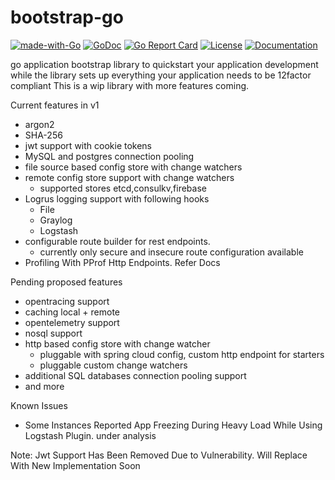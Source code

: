 # bootstrap-go

[![made-with-Go](https://img.shields.io/badge/Made%20with-Go-1f425f.svg)](http://golang.org)
[![GoDoc](https://godoc.org/github.com/sirupsen/logrus?status.svg)](https://pkg.go.dev/github.com/avinash92c/bootstrap-go/?tab=doc)
[![Go Report Card](https://goreportcard.com/badge/github.com/avinash92c/bootstrap-go)](https://goreportcard.com/report/github.com/avinash92c/bootstrap-go)
[![License](https://img.shields.io/badge/License-Apache%202.0-blue.svg)](https://github.com/avinash92c/bootstrap-go/blob/master/LICENSE)
[![Documentation](https://img.shields.io/badge/Usage-Docs-blue)](https://github.com/avinash92c/bootstrap-go/blob/master/docs/readme.md)

go application bootstrap library to quickstart your application development while the library sets up everything your application needs to be 12factor compliant
This is a wip library with more features coming.

Current features in v1

- argon2
- SHA-256
- jwt support with cookie tokens
- MySQL and postgres connection pooling
- file source based config store with change watchers
- remote config store support with change watchers
  - supported stores etcd,consulkv,firebase
- Logrus logging support with following hooks
  - File
  - Graylog
  - Logstash
- configurable route builder for rest endpoints.
  - currently only secure and insecure route configuration available
- Profiling With PProf Http Endpoints. Refer Docs

Pending proposed features

- opentracing support
- caching local + remote
- opentelemetry support
- nosql support
- http based config store with change watcher
  - pluggable with spring cloud config, custom http endpoint for starters
  - pluggable custom change watchers
- additional SQL databases connection pooling support
- and more

Known Issues
- Some Instances Reported App Freezing During Heavy Load While Using Logstash Plugin. under analysis

Note: Jwt Support Has Been Removed Due to Vulnerability. Will Replace With New Implementation Soon
